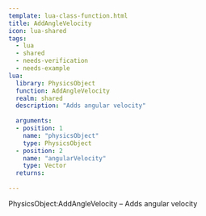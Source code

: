 ```yaml
---
template: lua-class-function.html
title: AddAngleVelocity
icon: lua-shared
tags:
  - lua
  - shared
  - needs-verification
  - needs-example
lua:
  library: PhysicsObject
  function: AddAngleVelocity
  realm: shared
  description: "Adds angular velocity"
  
  arguments:
  - position: 1
    name: "physicsObject"
    type: PhysicsObject
  - position: 2
    name: "angularVelocity"
    type: Vector
  returns:
    
---
```


<div class="lua__search__keywords">
PhysicsObject:AddAngleVelocity &#x2013; Adds angular velocity
</div>
